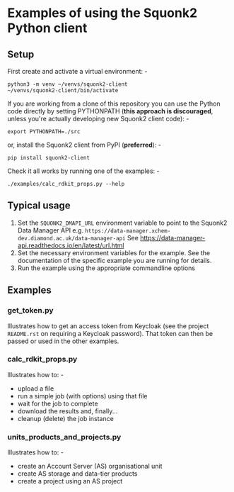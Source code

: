 # Examples of using the Squonk2 Python client

## Setup
First create and activate a virtual environment: -

    python3 -m venv ~/venvs/squonk2-client
    ~/venvs/squonk2-client/bin/activate

If you are working from a clone of this repository you can use the Python code
directly  by setting PYTHONPATH (**this approach is discouraged**, unless
you're actually developing new Squonk2 client code): -

    export PYTHONPATH=./src

or, install the Squonk2 client from PyPI (**preferred**): -

    pip install squonk2-client

Check it all works by running one of the examples: -

    ./examples/calc_rdkit_props.py --help

## Typical usage

1. Set the `SQUONK2_DMAPI_URL` environment variable to point to the Squonk2
   Data Manager API e.g. `https://data-manager.xchem-dev.diamond.ac.uk/data-manager-api`
   See https://data-manager-api.readthedocs.io/en/latest/url.html
2. Set the necessary environment variables for the example.
   See the documentation of the specific example you are running for details.
3. Run the example using the appropriate commandline options

## Examples

### get_token.py
Illustrates how to get an access token from Keycloak
(see the project `README.rst` on requiring a Keycloak password).
That token can then be passed or used in the other examples.

### calc_rdkit_props.py
Illustrates how to: -

- upload a file
- run a simple job (with options) using that file
- wait for the job to complete
- download the results and, finally...
- cleanup (delete) the job instance

### units_products_and_projects.py
Illustrates how to: -

- create an Account Server (AS) organisational unit
- create AS storage and data-tier products
- create a project using an AS project
